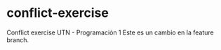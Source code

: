 # conflict-exercise

Conflict exercise UTN - Programación 1
Este es un cambio en la feature branch.
